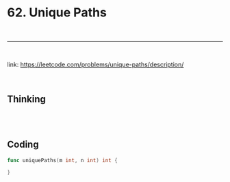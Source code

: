 # 62. Unique Paths

<br>

---

<br>

link: https://leetcode.com/problems/unique-paths/description/

<br>

## Thinking

<br>
<br>

## Coding

```go
func uniquePaths(m int, n int) int {

}
```